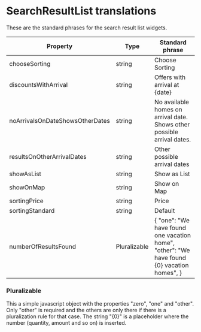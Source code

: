 # SearchResultList translations

These are the standard phrases for the search result list widgets.

| Property | Type | Standard phrase |
|----------|------|-----------------|
| chooseSorting | string | Choose Sorting |
| discountsWithArrival | string | Offers with arrival at {date} |
| noArrivalsOnDateShowsOtherDates | string | No available homes on arrival date. Shows other possible arrival dates. |
| resultsOnOtherArrivalDates | string | Other possible arrival dates |
| showAsList | string | Show as List |
| showOnMap | string | Show on Map |
| sortingPrice | string | Price |
| sortingStandard | string | Default |
| numberOfResultsFound | Pluralizable | { \"one\": \"We have found one vacation home\", \"other\": \"We have found {0} vacation homes\",  } |

### **Pluralizable**

This a simple javascript object with the properties "zero", "one" and "other". Only "other" is required and the others are only there if there is a pluralization rule for that case. The string "{0}" is a placeholder where the number (quantity, amount and so on) is inserted.